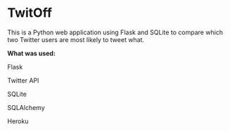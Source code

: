 # TwitOff

 This is a Python web application using Flask and SQLite to compare which two Twitter users are most likely to tweet what.
 
 **What was used:**
 
Flask 

Twitter API

SQLite 

SQLAlchemy 

Heroku
 
